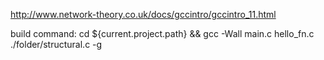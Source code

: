 http://www.network-theory.co.uk/docs/gccintro/gccintro_11.html

build command: 
cd ${current.project.path} && gcc -Wall main.c hello_fn.c ./folder/structural.c -g
